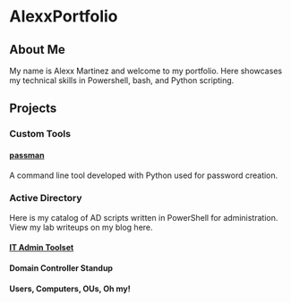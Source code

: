 # AlexxPortfolio


## About Me
My name is Alexx Martinez and welcome to my portfolio. Here showcases my technical skills in Powershell, bash, and Python scripting. 

## Projects

### Custom Tools
#### <a href=https://github.com/technispex-codes/passman>passman</a>
A command line tool developed with Python used for password creation.

### Active Directory
Here is my catalog of AD scripts written in PowerShell for administration. View my lab writeups on my blog here.
#### <a href="https://github.com/technispex-codes/IT-Admin-Toolset/tree/main">IT Admin Toolset</a>
#### Domain Controller Standup
#### Users, Computers, OUs, Oh my!

